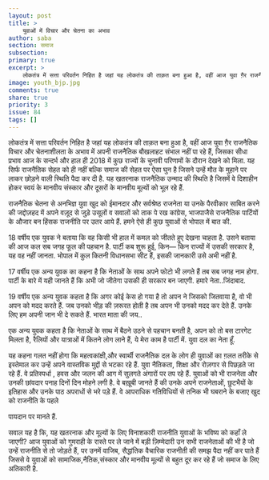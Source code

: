 ```yaml
---
layout: post
title: >
    युवाओं में विचार और चेतना का अभाव
author: saba
section: समाज
subsection:
primary: true
excerpt: >
    लोकतंत्र में सत्ता परिवर्तन निहित है जहां यह लोकतंत्र की ताक़त बना हुआ है, वहीं आज युवा ग़ैर राजनैतिक विचार और चेतनाशीलता के अभाव में अपनी राजनैतिक बौखलाहट संभाल नहीं पा रहे हैं, जिसका सीधा प्रभाव आज के सन्दर्भ और हाल ही 2018 में कुछ राज्यों के चुनावी परिणामों के दौरान देखने को मिला.
image: youth_bjp.jpg
comments: true
share: true
priority: 3
issue: 84
tags: []
---
```


लोकतंत्र में सत्ता परिवर्तन निहित है जहां यह लोकतंत्र की ताक़त बना हुआ है, वहीं आज युवा ग़ैर राजनैतिक विचार और चेतनाशीलता के अभाव में अपनी राजनैतिक बौखलाहट संभाल नहीं पा रहे हैं, जिसका सीधा प्रभाव आज के सन्दर्भ और हाल ही 2018 में कुछ राज्यों के चुनावी परिणामों के दौरान देखने को मिला. यह सिर्फ राजनैतिक सेहत को ही नहीं बल्कि समाज की सेहत पर ऐसा घुन है जिसने उन्हें मौत के मुहाने पर लाकर छोड़ने वाली स्थिति पैदा कर दी है. यह खतरनाक राजनैतिक उन्माद की स्थिति है जिसमें वे दिशाहीन होकर स्वयं के मानवीय संस्कार और दूसरों के मानवीय मूल्यों को भूल रहे हैं.

राजनैतिक चेतना से अनभिज्ञ युवा खुद को ईमानदार और सर्वश्रेष्ठ राजनेता या उनके पैरवीकार साबित करने की जद्दोज़हद में अपने वज़ूद से जुड़े उसूलों व सवालों को ताक पे रख कांग्रेस, भाजपाजैसे राजनैतिक पार्टियों के औजार बन हिंसक राजनीति पर उतर आये हैं. हमने ऐसे ही कुछ युवाओं से भोपाल में बात की.

18 वर्षीय एक युवक ने बताया कि वह किसी भी हाल में कमल को जीतते हुए देखना चाहता है. उसने बताया की आज कल सब जगह फूल की पहचान है. पार्टी कब शुरू हुई, किन— किन राज्यों में उसकी सरकार है, यह वह नहीं जानता. भोपाल में कुल कितनी विधानसभा सीट हैं, इसकी जानकारी उसे अभी नहीं है.

17 वर्षीय एक अन्य युवक का कहना है कि नेताओं के साथ अपने फोटो भी लगते हैं तब सब जगह नाम होगा. पार्टी के बारे में यही जानते हैं कि अभी जो जीतेगा उसकी ही सरकार बन जाएगी. हमारे नेता..जिंदाबाद.

19 वर्षीय एक अन्य युवक कहता है कि अगर कोई केस हो गया है तो अपन ने जिसको जितवाया है, वो भी अपन को मदद करते हैं. जब उनको भीड़ की ज़रूरत होती है तब अपन भी उनको मदद कर देते हैं. उनके लिए हम अपनी जान भी दे सकते हैं. भारत माता की जय..

एक अन्य युवक कहता है कि नेताओं के साथ में बैठने उठने से पहचान बनती है, अपन को तो बस टारगेट मिलता है, रैलियों और यात्राओं में कितने लोग लाने हैं, ये मेरा काम है पार्टी में. युवा दल का नेता हूँ.

यह कहना गलत नहीं होगा कि महत्वकांक्षी,और स्वार्थी राजनैतिक दल के लोग ही युवाओं का ग़लत तरीके से इस्तेमाल कर उन्हें अपने वास्तविक मुद्दों से भटका रहे हैं. युवा नैतिकता, शिक्षा और रोज़गार से पिछड़ते जा रहे हैं. वे प्रतिस्पर्धा , हवस और जलन की आग में सुलगते अंगारों पर तप रहे हैं. युवाओं को भी राजनेता और उनकी छांवदार पनाह दिनों दिन मोहने लगी है. वे बख़ूबी जानते हैं की उनके अपने राजनेताओं, छुटभैयों के इतिहास और उनके पाठ अपराधों से भरे पड़े हैं. वे आपराधिक गतिविधियों से तनिक भी घबराने के बजाए खुद को राजनीति के पहले

पायदान पर मानते हैं.

सवाल यह है कि, यह खतरनाक और मूल्यों के लिए विनाशकारी राजनीति युवाओं के भविष्य को कहाँ ले जाएगी? आज युवाओं को गुमराही के रास्ते पर ले जाने में बड़ी ज़िम्मेदारी उन सभी राजनेताओं की भी है जो उन्हें राजनीति से तो जोड़ते हैं, पर उनमें वाजिब, सैद्धांतिक वैचारिक राजनीती की समझ पैदा नहीं कर पाते हैं जिससे वे युवाओं को सामाजिक,नैतिक,संस्कार और मानवीय मूल्यों से बहुत दूर कर रहे हैं जो समाज के लिए अतिकारी है.